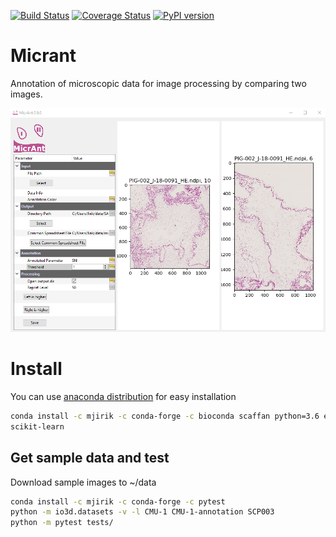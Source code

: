   
[![Build Status](https://travis-ci.org/mjirik/micrant.svg?branch=master)](https://travis-ci.org/mjirik/micrant)
[![Coverage Status](https://coveralls.io/repos/github/mjirik/micrant/badge.svg?branch=master)](https://coveralls.io/github/mjirik/micrant?branch=master)
[![PyPI version](https://badge.fury.io/py/micrant.svg)](http://badge.fury.io/py/micrant)


# Micrant

Annotation of microscopic data for image processing by comparing two images.


![graphics](graphics/micrant_screenshot01.png)


# Install

You can use [anaconda distribution](https://docs.conda.io/en/latest/miniconda.html)
for easy installation 

```bash
conda install -c mjirik -c conda-forge -c bioconda scaffan python=3.6 exsu
scikit-learn
```

## Get sample data and test

Download sample images to ~/data

```bash
conda install -c mjirik -c conda-forge -c pytest
python -m io3d.datasets -v -l CMU-1 CMU-1-annotation SCP003
python -m pytest tests/
```



